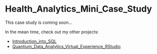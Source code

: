 # Health_Analytics_Mini_Case_Study
This case study is coming soon... 

In the mean time, check out my other projects:
- [Introduction_into_SQL](https://github.com/SiyamDodhiaAnalyst/Introduction_into_SQL)
- [Quantium_Data_Analytics_Virtual_Experience_RStudio](https://github.com/SiyamDodhiaAnalyst/Quantium_Data_Analytics_Virtual_Experience_RStudio)
